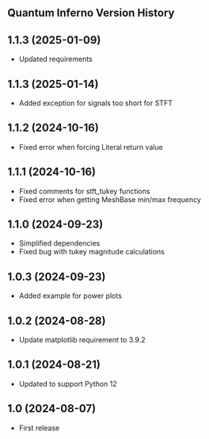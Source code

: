 ## Quantum Inferno Version History

## 1.1.3 (2025-01-09)
- Updated requirements

## 1.1.3 (2025-01-14)
- Added exception for signals too short for STFT

## 1.1.2 (2024-10-16)
- Fixed error when forcing Literal return value

## 1.1.1 (2024-10-16)
- Fixed comments for stft_tukey functions
- Fixed error when getting MeshBase min/max frequency

## 1.1.0 (2024-09-23)
- Simplified dependencies
- Fixed bug with tukey magnitude calculations

## 1.0.3 (2024-09-23)
- Added example for power plots

## 1.0.2 (2024-08-28)
- Update matplotlib requirement to 3.9.2

## 1.0.1 (2024-08-21)
- Updated to support Python 12

## 1.0 (2024-08-07)
- First release